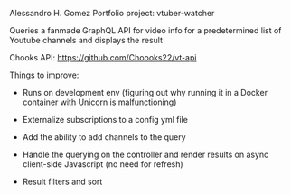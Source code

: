 Alessandro H. Gomez Portfolio project: vtuber-watcher

Queries a fanmade GraphQL API for video info for a predetermined list of Youtube channels and displays the result

Chooks API: https://github.com/Choooks22/vt-api


Things to improve:

* Runs on development env (figuring out why running it in a Docker container with Unicorn is malfunctioning)

* Externalize subscriptions to a config yml file

* Add the ability to add channels to the query

* Handle the querying on the controller and render results on async client-side Javascript (no need for refresh)

* Result filters and sort